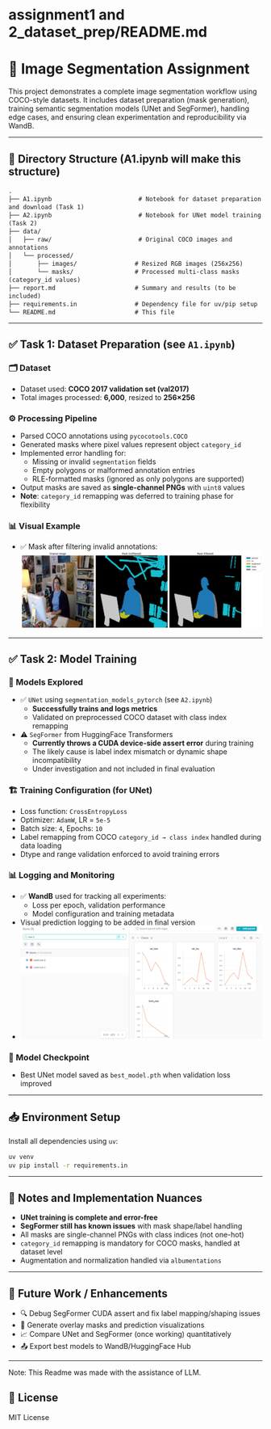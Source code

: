 # assignment1 and 2_dataset_prep/README.md


# 🧠 Image Segmentation Assignment

This project demonstrates a complete image segmentation workflow using COCO-style datasets. It includes dataset preparation (mask generation), training semantic segmentation models (UNet and SegFormer), handling edge cases, and ensuring clean experimentation and reproducibility via WandB.

---

## 📁 Directory Structure (A1.ipynb will make this structure)
```
.
├── A1.ipynb                        # Notebook for dataset preparation and download (Task 1)
├── A2.ipynb                        # Notebook for UNet model training (Task 2)
├── data/
│   ├── raw/                        # Original COCO images and annotations
│   └── processed/
│       ├── images/                # Resized RGB images (256x256)
│       └── masks/                 # Processed multi-class masks (category_id values)
├── report.md                      # Summary and results (to be included)
├── requirements.in                # Dependency file for uv/pip setup
└── README.md                      # This file
```

---

## ✅ Task 1: Dataset Preparation (see `A1.ipynb`)

### 🗂️ Dataset
- Dataset used: **COCO 2017 validation set (val2017)**
- Total images processed: **6,000**, resized to **256×256**

### ⚙️ Processing Pipeline
- Parsed COCO annotations using `pycocotools.COCO`
- Generated masks where pixel values represent object `category_id`
- Implemented error handling for:
  - Missing or invalid `segmentation` fields
  - Empty polygons or malformed annotation entries
  - RLE-formatted masks (ignored as only polygons are supported)
- Output masks are saved as **single-channel PNGs** with `uint8` values
- **Note**: `category_id` remapping was deferred to training phase for flexibility

### 📊 Visual Example
- ✅ Mask after filtering invalid annotations: ![](assets/sample_mask_filtered.png)

---

## ✅ Task 2: Model Training

### 🧠 Models Explored
- ✅ `UNet` using `segmentation_models_pytorch` (see `A2.ipynb`)
  - **Successfully trains and logs metrics**
  - Validated on preprocessed COCO dataset with class index remapping
- ⚠️ `SegFormer` from HuggingFace Transformers
  - **Currently throws a CUDA device-side assert error** during training
  - The likely cause is label index mismatch or dynamic shape incompatibility
  - Under investigation and not included in final evaluation

### 🏗️ Training Configuration (for UNet)
- Loss function: `CrossEntropyLoss`
- Optimizer: `AdamW`, LR = `5e-5`
- Batch size: `4`, Epochs: `10`
- Label remapping from COCO `category_id → class index` handled during data loading
- Dtype and range validation enforced to avoid training errors

### 📊 Logging and Monitoring
- ✅ **WandB** used for tracking all experiments:
  - Loss per epoch, validation performance
  - Model configuration and training metadata
- Visual prediction logging to be added in final version
- ![](assets/wandb.png)

### 💾 Model Checkpoint
- Best UNet model saved as `best_model.pth` when validation loss improved

---

## 📥 Environment Setup
Install all dependencies using `uv`:
```bash
uv venv
uv pip install -r requirements.in
```

---

## 📌 Notes and Implementation Nuances
- **UNet training is complete and error-free**
- **SegFormer still has known issues** with mask shape/label handling
- All masks are single-channel PNGs with class indices (not one-hot)
- `category_id` remapping is mandatory for COCO masks, handled at dataset level
- Augmentation and normalization handled via `albumentations`

---

## 📎 Future Work / Enhancements
- 🔍 Debug SegFormer CUDA assert and fix label mapping/shaping issues
- 🧪 Generate overlay masks and prediction visualizations
- 📈 Compare UNet and SegFormer (once working) quantitatively
- 📤 Export best models to WandB/HuggingFace Hub

---
Note: This Readme was made with the assistance of LLM.

## 📝 License
MIT License
